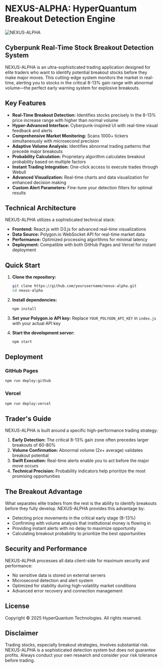 # NEXUS-ALPHA: HyperQuantum Breakout Detection Engine

![NEXUS-ALPHA](https://via.placeholder.com/1200x600/0a0e17/00e5ff?text=NEXUS-ALPHA)

## Cyberpunk Real-Time Stock Breakout Detection System

NEXUS-ALPHA is an ultra-sophisticated trading application designed for elite traders who want to identify potential breakout stocks before they make major moves. This cutting-edge system monitors the market in real-time, alerting you to stocks in the critical 8-13% gain range with abnormal volume—the perfect early warning system for explosive breakouts.

## Key Features

- **Real-Time Breakout Detection:** Identifies stocks precisely in the 8-13% price increase range with higher than normal volume
- **Hyper-Advanced Interface:** Cyberpunk-inspired UI with real-time visual feedback and alerts
- **Comprehensive Market Monitoring:** Scans 1000+ tickers simultaneously with microsecond precision
- **Adaptive Volume Analysis:** Identifies abnormal trading patterns that precede major breakouts
- **Probability Calculation:** Proprietary algorithm calculates breakout probability based on multiple factors
- **Instant Trading Integration:** One-click access to execute trades through Webull
- **Advanced Visualization:** Real-time charts and data visualization for enhanced decision making
- **Custom Alert Parameters:** Fine-tune your detection filters for optimal results

## Technical Architecture

NEXUS-ALPHA utilizes a sophisticated technical stack:

- **Frontend:** React.js with D3.js for advanced real-time visualizations
- **Data Source:** Polygon.io WebSocket API for real-time market data
- **Performance:** Optimized processing algorithms for minimal latency
- **Deployment:** Compatible with both GitHub Pages and Vercel for instant deployment

## Quick Start

1. **Clone the repository:**
   ```bash
   git clone https://github.com/yourusername/nexus-alpha.git
   cd nexus-alpha
   ```

2. **Install dependencies:**
   ```bash
   npm install
   ```

3. **Set your Polygon.io API key:**
   Replace `YOUR_POLYGON_API_KEY` in `index.js` with your actual API key

4. **Start the development server:**
   ```bash
   npm start
   ```

## Deployment

### GitHub Pages

```bash
npm run deploy:github
```

### Vercel

```bash
npm run deploy:vercel
```

## Trader's Guide

NEXUS-ALPHA is built around a specific high-performance trading strategy:

1. **Early Detection:** The critical 8-13% gain zone often precedes larger breakouts of 60-80%
2. **Volume Confirmation:** Abnormal volume (2x+ average) validates breakout potential
3. **Swift Execution:** Real-time alerts enable you to act before the major move occurs
4. **Technical Precision:** Probability indicators help prioritize the most promising opportunities

## The Breakout Advantage

What separates elite traders from the rest is the ability to identify breakouts before they fully develop. NEXUS-ALPHA provides this advantage by:

- Detecting price movements in the critical early stage (8-13%)
- Confirming with volume analysis that institutional money is flowing in
- Providing instant alerts with no delay to maximize opportunity
- Calculating breakout probability to prioritize the best opportunities

## Security and Performance

NEXUS-ALPHA processes all data client-side for maximum security and performance:

- No sensitive data is stored on external servers
- Microsecond detection and alert system
- Optimized for stability during high-volatility market conditions
- Advanced error recovery and connection management

## License

Copyright © 2025 HyperQuantum Technologies. All rights reserved.

## Disclaimer

Trading stocks, especially breakout strategies, involves substantial risk. NEXUS-ALPHA is a sophisticated detection system but does not guarantee profits. Always conduct your own research and consider your risk tolerance before trading.